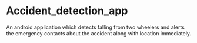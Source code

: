 # Accident_detection_app
 An android application which detects falling from two wheelers and alerts the emergency contacts about the accident along with location immediately.
